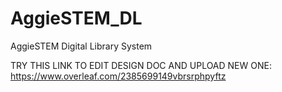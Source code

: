 # AggieSTEM_DL
AggieSTEM Digital Library System

TRY THIS LINK TO EDIT DESIGN DOC AND UPLOAD NEW ONE: https://www.overleaf.com/2385699149vbrsrphpyftz
